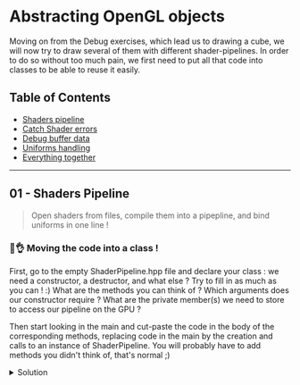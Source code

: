 ﻿# Abstracting OpenGL objects

Moving on from the Debug exercises, which lead us to drawing a cube, we will now try to draw several of them with different shader-pipelines. In order to do so without too much pain, we first need to put all that code into classes to be able to reuse it easily.

## Table of Contents

+ [Shaders pipeline](#01---shaders-pipeline)
+ [Catch Shader errors](#02---50-shades-of-errors)
+ [Debug buffer data](#03---buffers-everywhere)
+ [Uniforms handling](#04---uniforms-in-shape)
+ [Everything together](#05---cube-mesh-and-the-universe)

___

## 01 - Shaders Pipeline

> Open shaders from files, compile them into a pipepline, and bind uniforms in one line !

### 🧐👌 Moving the code into a class !

First, go to the empty ShaderPipeline.hpp file and declare your class : we need a constructor, a destructor, and what else ?
Try to fill in as much as you can ! :)
What are the methods you can think of ? Which arguments does our constructor require ? What are the private member(s) we need to store to access our pipeline on the GPU ?

Then start looking in the main and cut-paste the code in the body of the corresponding methods, replacing code in the main by the creation and calls to an instance of ShaderPipeline.
You will probably have to add methods you didn't think of, that's normal ;)

<details><summary>Solution</summary>

<details><summary>ShaderPipeline.hpp</summary>

```C++

#pragma once

#include <glad/glad.h> // OpenGL
#include <string>
#include <unordered_map>

#include <glm/glm.hpp>

class ShaderPipeline {
public:
	ShaderPipeline(const char* vsSource, const char* fsSource);
	~ShaderPipeline();

	void bind();
	void setUniformMat4f(const std::string& uniformName, const glm::mat4x4& mat);

private:
	int getUniformLocation(const std::string& name);

private:
	GLuint m_pipelineID;
	std::unordered_map<std::string, int> m_uniformLocationCache;
};

```

PS : make sure you pass your strings as const references ! ("const std::string&" instead of "std::string")

</details>

<details><summary>ShaderPipeline.cpp</summary>

```C++

#include "ShaderPipeline.hpp"

#include "common/gl-exception.h"
#include <spdlog/spdlog.h>

ShaderPipeline::ShaderPipeline(const char* vsSource, const char* fsSource) {
	// ------------------ Vertex shader
	unsigned int vs;
	int success;
	char infoLog[512];
	{
		vs = glCreateShader(GL_VERTEX_SHADER);
		GLCall(glShaderSource(vs, 1, &vsSource, NULL));
		GLCall(glCompileShader(vs));

		// Check compilation
		GLCall(glGetShaderiv(vs, GL_COMPILE_STATUS, &success));
		if (!success) {
			GLCall(glGetShaderInfoLog(vs, 512, NULL, infoLog));
			spdlog::critical("[VertexShader] Compilation failed : {}", infoLog);
			debug_break();
		}
	}

	// ------------------ Fragment shader
	unsigned int fs;
	{
		fs = glCreateShader(GL_FRAGMENT_SHADER);
		GLCall(glShaderSource(fs, 1, &fsSource, NULL));
		GLCall(glCompileShader(fs));

		// Check compilation
		int success;
		GLCall(glGetShaderiv(fs, GL_COMPILE_STATUS, &success));
		if (!success) {
			GLCall(glGetShaderInfoLog(fs, 512, NULL, infoLog));
			spdlog::critical("[FragmentShader] Compilation failed : {}", infoLog);
			debug_break();
		}
	}

	// ------------------ Pipeline
	{
		m_pipelineID = glCreateProgram();
		GLCall(glAttachShader(m_pipelineID, vs));
		GLCall(glAttachShader(m_pipelineID, fs));
		GLCall(glLinkProgram(m_pipelineID));

		// Check compilation
		GLCall(glGetProgramiv(m_pipelineID, GL_LINK_STATUS, &success));
		if (!success) {
			GLCall(glGetProgramInfoLog(m_pipelineID, 512, NULL, infoLog));
			spdlog::critical("[Pipeline] Link failed : {}", infoLog);
			debug_break();
		}

		// Delete useless data
		GLCall(glDeleteShader(vs));
		GLCall(glDeleteShader(fs));
	}
}

ShaderPipeline::~ShaderPipeline() {
	GLCall(glDeleteProgram(m_pipelineID));
}

void ShaderPipeline::bind() {
	GLCall(glUseProgram(m_pipelineID));
}

void ShaderPipeline::setUniformMat4f(const std::string& uniformName, const glm::mat4x4& mat) {
	GLCall(glUniformMatrix4fv(getUniformLocation(uniformName), 1, GL_FALSE, &mat[0][0]));
}

int ShaderPipeline::getUniformLocation(const std::string& name) {
	if (m_uniformLocationCache.find(name) != m_uniformLocationCache.end()) {
		return m_uniformLocationCache[name];
	}

	GLCall(int location = glGetUniformLocation(m_pipelineID, name.c_str()));
	if (location == -1) {
		spdlog::warn("[Shader] uniform '{}' doesn't exist !", name);
		debug_break();
	}
	m_uniformLocationCache[name] = location;
	return location;
}

```

</details>

<details><summary>main.cpp</summary>

```C++
#include <SDL2/SDL.h>
#include <glad/glad.h>
#include <spdlog/spdlog.h>
#include <debug_break/debug_break.h>
#include <glm/glm.hpp>
#include <glm/gtc/matrix_transform.hpp>
#include <string>

#include "common/app.h"
#include "common/gl-exception.h"
#include "common/square-data.h"

#include "ShaderPipeline.hpp"

int main(int argc, char *argv[]) {
    App app;

    glClearColor(1, 0, 1, 1);

    // ------------------ Vertex Buffer 1
    unsigned int posVB;
    {
        GLCall(glGenBuffers(1, &posVB));
        GLCall(glBindBuffer(GL_ARRAY_BUFFER, posVB));
        GLCall(glBufferData(GL_ARRAY_BUFFER, sizeof(squareData::positions), squareData::positions, GL_STATIC_DRAW));
        GLCall(glBindBuffer(GL_ARRAY_BUFFER, 0));
    }
    
    // ------------------ Vertex Array
    unsigned int vao;
    {
        GLCall(glGenVertexArrays(1, &vao));
        GLCall(glBindVertexArray(vao));

        // Vertex input description
        {
            GLCall(glEnableVertexAttribArray(0));
            GLCall(glBindBuffer(GL_ARRAY_BUFFER, posVB));
            GLCall(glVertexAttribPointer(0, 3, GL_FLOAT, GL_FALSE, 3 * sizeof(float), NULL));
        }
        
        GLCall(glBindVertexArray(0));
    }

    // ------------------ Index buffer
    unsigned int ib;
    {
        GLCall(glGenBuffers(1, &ib));
        GLCall(glBindBuffer(GL_ELEMENT_ARRAY_BUFFER, ib));
        GLCall(glBufferData(GL_ELEMENT_ARRAY_BUFFER, sizeof(squareData::indices), squareData::indices, GL_STATIC_DRAW));
        GLCall(glBindBuffer(GL_ELEMENT_ARRAY_BUFFER, 0));
    }

	// ------------------ Shader pipeline

	const char* vsSource = R"(#version 330 core
            layout (location = 0) in vec3 aPos;

            uniform mat4 uModel;
            uniform mat4 uViewProj;

            void main() {
                gl_Position = uViewProj * uModel * vec4(aPos, 1.0);
            }
        )";


	const char* fsSource = R"(#version 330 core
            out vec4 FragColor;

            void main() {
                FragColor = vec4(1.0f, 0.0f, 0.0f, 1.0f);
            } 
        )";

	ShaderPipeline shaderPipeline(vsSource, fsSource);

    float counter = 0.0f;
    while (app.isRunning()) {
        SDL_Event e;
        while (SDL_PollEvent(&e)) {
            switch (e.type) {
            case SDL_QUIT: app.exit();

            default: break;
            };
        }

        counter += 0.05f;
        if (counter > 100) {
            counter = 0;
        }

        app.beginFrame();

        // Update uniforms
		shaderPipeline.bind();
        {
            glm::mat4x4 modelMat = glm::rotate(glm::mat4(1.0f), counter, glm::vec3(0, 1, 0));
			shaderPipeline.setUniformMat4f("uModel", modelMat);
        }
        {
            glm::mat4x4 viewMat = glm::translate(glm::mat4(1.0f), glm::vec3(0.0f, 0.0f, -10.0f));
            glm::mat4x4 projMat = glm::perspective(glm::radians(45.0f), 1.0f, 0.1f, 100.0f);
            glm::mat4x4 viewProjMat = projMat * viewMat;
			shaderPipeline.setUniformMat4f("uViewProj", viewProjMat);
        }

        // Draw call
        GLCall(glBindVertexArray(vao));
        GLCall(glBindBuffer(GL_ELEMENT_ARRAY_BUFFER, ib));
        GLCall(glDrawElements(GL_TRIANGLES, std::size(squareData::indices), GL_UNSIGNED_SHORT, (void*) 0));

        app.endFrame();
    }
    
    return 0;
}
```

PS : make sure you pass your strings as const references ! ("const std::string&" instead of "std::string")

</details>

</details>
